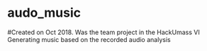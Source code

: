 # audo_music
#Created on Oct 2018. Was the team project in the HackUmass VI
Generating music based on the recorded audio analysis
